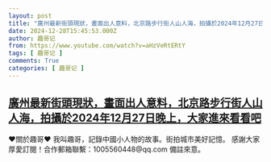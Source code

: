 ```yaml
---
layout: post
title: "廣州最新街頭現狀，畫面出人意料，北京路步行街人山人海，拍攝於2024年12月27日晚上，大家進來看看吧"
date: 2024-12-28T15:45:53.000Z
author: 趣哥记
from: https://www.youtube.com/watch?v=aHzVeRtERtY
tags: [ 趣哥记 ]
comments: True
categories: [ 趣哥记 ]
---
```

<!--1735400753000-->
[廣州最新街頭現狀，畫面出人意料，北京路步行街人山人海，拍攝於2024年12月27日晚上，大家進來看看吧](https://www.youtube.com/watch?v=aHzVeRtERtY)
------

<div>
♥關於趣哥♥  我叫趣哥，記錄中國小人物的故事。街拍城市美好記憶。  感謝大家厚愛訂閱！合作郵箱聯繫：1005560448@qq.com 備註來意。
</div>
